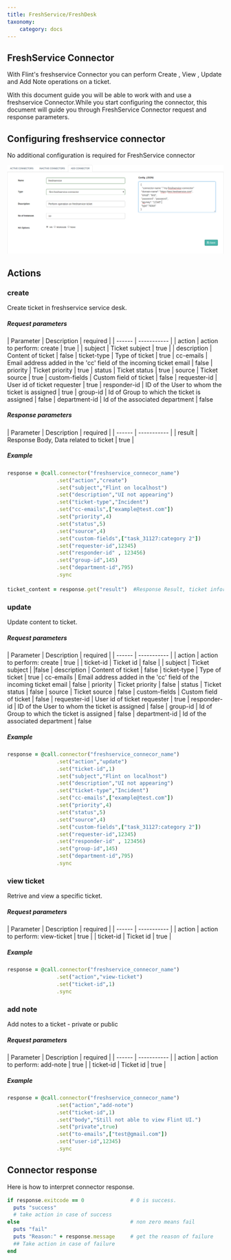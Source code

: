 ```yaml
---
title: FreshService/FreshDesk
taxonomy:
    category: docs
---
```


## FreshService Connector

With Flint's freshservice Connector you can perform Create , View , Update and  Add Note  operations on a ticket.

With this document guide you will be able to work with and use a freshservice Connector.While you start configuring the connector, this document will guide you through FreshService Connector request and response parameters.


## Configuring freshservice connector
No additional configuration is required for FreshService connector

![add_freshservice_connector](add-freshservice-conn.png)

## Actions

### create
Create ticket in freshservice service desk.

##### Request parameters
| Parameter | Description | required |
| ------ | ----------- |
| action | action to perform: create | true |
| subject | Ticket subject | true |
| description | Content of ticket | false
| ticket-type | Type of ticket | true
| cc-emails | Email address added in the 'cc' field of the incoming ticket email | false
| priority | Ticket priority | true
| status | Ticket status | true
| source | Ticket source | true
| custom-fields | Custom field of ticket | false
| requester-id | User id of ticket requester | true
| responder-id | ID of the User to whom the ticket is assigned | true
| group-id | Id of Group to which the ticket is assigned | false
| department-id | Id of the associated department | false

##### Response parameters
| Parameter | Description | required |
| ------ | ----------- |
| result | Response Body, Data related to ticket | true |

##### Example
``` ruby
response = @call.connector("freshservice_connecor_name")
                .set("action","create")
                .set("subject","Flint on localhost")
                .set("description","UI not appearing")
                .set("ticket-type","Incident")
                .set("cc-emails",["example@test.com"])
                .set("priority",4)
                .set("status",5)
                .set("source",4)
                .set("custom-fields",["task_31127:category 2"])
                .set("requester-id",12345)
                .set("responder-id" , 123456)
                .set("group-id",145)
                .set("department-id",795)
                .sync

ticket_content = response.get("result")  #Response Result, ticket information from freshservice.
```


### update
Update content to ticket.

##### Request parameters
| Parameter | Description | required |
| ------ | ----------- |
| action | action to perform: create | true |
| ticket-id | Ticket id | false |
| subject | Ticket subject |  |false
| description | Content of ticket | false
| ticket-type | Type of ticket | true
| cc-emails | Email address added in the 'cc' field of the incoming ticket email | false
| priority | Ticket priority | false
| status | Ticket status | false
| source | Ticket source | false
| custom-fields | Custom field of ticket | false
| requester-id | User id of ticket requester | true
| responder-id | ID of the User to whom the ticket is assigned | false
| group-id | Id of Group to which the ticket is assigned | false
| department-id | Id of the associated department | false

##### Example
``` ruby
response = @call.connector("freshservice_connecor_name")
                .set("action","update")
                .set("ticket-id",1)
                .set("subject","Flint on localhost")
                .set("description","UI not appearing")
                .set("ticket-type","Incident")
                .set("cc-emails",["example@test.com"])
                .set("priority",4)
                .set("status",5)
                .set("source",4)
                .set("custom-fields",["task_31127:category 2"])
                .set("requester-id",12345)
                .set("responder-id" , 123456)
                .set("group-id",145)
                .set("department-id",795)
                .sync


```
### view ticket
Retrive and view a specific ticket.

##### Request parameters

| Parameter | Description | required |
| ------ | ----------- |
| action | action to perform: view-ticket | true |
| ticket-id | Ticket id | true |


##### Example
``` ruby
response = @call.connector("freshservice_connecor_name")
                .set("action","view-ticket")
                .set("ticket-id",1)
                .sync

```

### add note
Add notes to a ticket - private or public

##### Request parameters

| Parameter | Description | required |
| ------ | ----------- |
| action | action to perform: add-note | true |
| ticket-id | Ticket id | true |

##### Example
``` ruby
response = @call.connector("freshservice_connecor_name")
                .set("action","add-note")
                .set("ticket-id",1)
                .set("body","Still not able to view Flint UI.")         
                .set("private",true)
                .set("to-emails",["test@gmail.com"])
                .set("user-id",12345)
                .sync
```

## Connector response
Here is how to interpret connector response.
``` ruby
if response.exitcode == 0               # 0 is success.
  puts "success"
  # take action in case of success
else                                    # non zero means fail
  puts "fail"
  puts "Reason:" + response.message     # get the reason of failure
  ## Take action in case of failure
end

```
